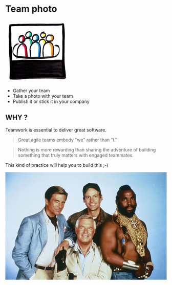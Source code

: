 # Team photo
![Team photo](images/team-photo.png)  
* Gather your team
* Take a photo with your team
* Publish it or stick it in your company

## WHY ?
Teamwork is essential to deliver great software.  

> Great agile teams embody "we" rather than “I."

> Nothing is more rewarding than sharing the adventure of building something that truly matters with engaged teammates.

This kind of practice will help you to build this ;-) 

![Team photo](images/team-photo1.jpg)
